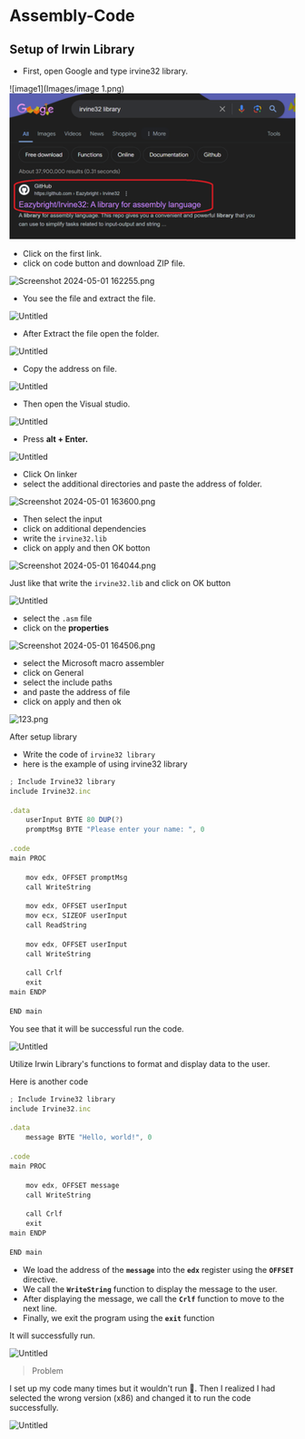 # Assembly-Code

## Setup of Irwin Library
- First, open Google and type irvine32 library.

![image1](Images/image 1.png)
![image1](images/image1.png)

- Click on the first link.
- click on code button and download ZIP file.

![Screenshot 2024-05-01 162255.png](https://prod-files-secure.s3.us-west-2.amazonaws.com/28ec497c-83dd-4fd2-b320-f5ec3343a26d/38395dc4-35a5-4811-aba3-09f7a4aad7cc/Screenshot_2024-05-01_162255.png)

- You see the file and extract the file.

![Untitled](https://prod-files-secure.s3.us-west-2.amazonaws.com/28ec497c-83dd-4fd2-b320-f5ec3343a26d/607e8c00-6972-46fc-a40a-ad914c291ee5/Untitled.png)

- After Extract the file open the folder.

![Untitled](https://prod-files-secure.s3.us-west-2.amazonaws.com/28ec497c-83dd-4fd2-b320-f5ec3343a26d/41edd425-5118-4061-87c0-be76b25cb8aa/Untitled.png)

- Copy the address on file.

![Untitled](https://prod-files-secure.s3.us-west-2.amazonaws.com/28ec497c-83dd-4fd2-b320-f5ec3343a26d/21664337-d3d2-44b9-8648-4b11e247c407/Untitled.png)

- Then open the Visual studio.

![Untitled](https://prod-files-secure.s3.us-west-2.amazonaws.com/28ec497c-83dd-4fd2-b320-f5ec3343a26d/2d3009a9-95f9-4901-a639-8881c5b3896a/Untitled.png)

- Press **alt + Enter.**

![Untitled](https://prod-files-secure.s3.us-west-2.amazonaws.com/28ec497c-83dd-4fd2-b320-f5ec3343a26d/1f275cdf-8cf1-42b7-80a4-d0ed4eb20ba6/Untitled.png)

- Click On linker
- select the additional directories and paste the address of folder.

![Screenshot 2024-05-01 163600.png](https://prod-files-secure.s3.us-west-2.amazonaws.com/28ec497c-83dd-4fd2-b320-f5ec3343a26d/747e165b-d490-46ee-a360-22eb728975ce/Screenshot_2024-05-01_163600.png)

- Then select the input
- click on additional dependencies
- write the `irvine32.lib`
- click on apply and then OK botton

![Screenshot 2024-05-01 164044.png](https://prod-files-secure.s3.us-west-2.amazonaws.com/28ec497c-83dd-4fd2-b320-f5ec3343a26d/4df129a5-da34-4757-ab77-61623fe68922/Screenshot_2024-05-01_164044.png)

Just like that write the `irvine32.lib` and click on OK button

![Untitled](https://prod-files-secure.s3.us-west-2.amazonaws.com/28ec497c-83dd-4fd2-b320-f5ec3343a26d/acf365e8-055e-4496-a683-d7ca53bd107f/Untitled.png)

- select the `.asm` file
- click on the **properties**

![Screenshot 2024-05-01 164506.png](https://prod-files-secure.s3.us-west-2.amazonaws.com/28ec497c-83dd-4fd2-b320-f5ec3343a26d/88108091-3053-41ca-99cb-2a253e5df46c/Screenshot_2024-05-01_164506.png)

- select the Microsoft macro assembler
- click on General
- select the include paths
- and paste the address of file
- click on apply and then ok

![123.png](https://prod-files-secure.s3.us-west-2.amazonaws.com/28ec497c-83dd-4fd2-b320-f5ec3343a26d/58abca4b-63e1-41b9-9b75-27bc30ce88a6/123.png)

After setup library

- Write the code of `irvine32 library`
- here is the example of using irvine32 library

```jsx
; Include Irvine32 library
include Irvine32.inc

.data
    userInput BYTE 80 DUP(?)    
    promptMsg BYTE "Please enter your name: ", 0

.code
main PROC

    mov edx, OFFSET promptMsg   
    call WriteString          

    mov edx, OFFSET userInput   
    mov ecx, SIZEOF userInput  
    call ReadString            

    mov edx, OFFSET userInput   
    call WriteString           

    call Crlf              
    exit        
main ENDP

END main
```

You see that it will be successful run the code.

![Untitled](https://prod-files-secure.s3.us-west-2.amazonaws.com/28ec497c-83dd-4fd2-b320-f5ec3343a26d/06789477-16a8-4f66-a8b7-9d3e1048f54d/Untitled.png)

Utilize Irwin Library's functions to format and display data to the user.

Here is another code

```jsx
; Include Irvine32 library
include Irvine32.inc

.data
    message BYTE "Hello, world!", 0 

.code
main PROC

    mov edx, OFFSET message  
    call WriteString     

    call Crlf     
    exit
main ENDP

END main
```

- We load the address of the **`message`** into the **`edx`** register using the **`OFFSET`** directive.
- We call the **`WriteString`** function to display the message to the user.
- After displaying the message, we call the **`Crlf`** function to move to the next line.
- Finally, we exit the program using the **`exit`** function

It will successfully run.

![Untitled](https://prod-files-secure.s3.us-west-2.amazonaws.com/28ec497c-83dd-4fd2-b320-f5ec3343a26d/be755f77-01e6-47cb-b9ae-6c817e1b9bc6/Untitled.png)

> Problem
> 

I set up my code many times but it wouldn't run 🥲. Then I realized I had selected the wrong version (x86) and changed it to run the code successfully.

 

![Untitled](https://prod-files-secure.s3.us-west-2.amazonaws.com/28ec497c-83dd-4fd2-b320-f5ec3343a26d/6c0f8c9d-07b1-4fac-aec9-427611b9c665/Untitled.png)
